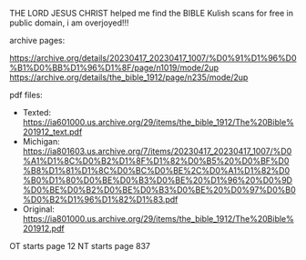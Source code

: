 THE LORD JESUS CHRIST helped me find the BIBLE Kulish scans for free in public domain, i am overjoyed!!!

archive pages:

https://archive.org/details/20230417_20230417_1007/%D0%91%D1%96%D0%B1%D0%BB%D1%96%D1%8F/page/n1019/mode/2up
https://archive.org/details/the_bible_1912/page/n235/mode/2up

pdf files:

- Texted: https://ia601000.us.archive.org/29/items/the_bible_1912/The%20Bible%201912_text.pdf
- Michigan: https://ia801603.us.archive.org/7/items/20230417_20230417_1007/%D0%A1%D1%8C%D0%B2%D1%8F%D1%82%D0%B5%20%D0%BF%D0%B8%D1%81%D1%8C%D0%BC%D0%BE%2C%D0%A1%D1%82%D0%B0%D1%80%D0%BE%D0%B3%D0%BE%20%D1%96%20%D0%9D%D0%BE%D0%B2%D0%BE%D0%B3%D0%BE%20%D0%97%D0%B0%D0%B2%D1%96%D1%82%D1%83.pdf
- Original: https://ia801000.us.archive.org/29/items/the_bible_1912/The%20Bible%201912.pdf

OT starts page 12
NT starts page 837
